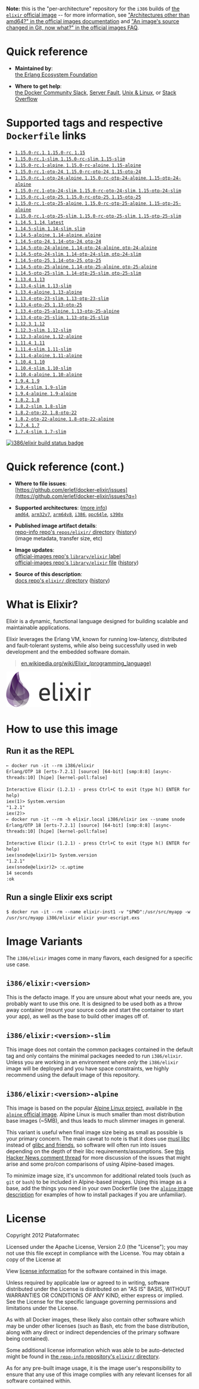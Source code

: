 <!--

********************************************************************************

WARNING:

    DO NOT EDIT "elixir/README.md"

    IT IS AUTO-GENERATED

    (from the other files in "elixir/" combined with a set of templates)

********************************************************************************

-->

**Note:** this is the "per-architecture" repository for the `i386` builds of [the `elixir` official image](https://hub.docker.com/_/elixir) -- for more information, see ["Architectures other than amd64?" in the official images documentation](https://github.com/docker-library/official-images#architectures-other-than-amd64) and ["An image's source changed in Git, now what?" in the official images FAQ](https://github.com/docker-library/faq#an-images-source-changed-in-git-now-what).

# Quick reference

-	**Maintained by**:  
	[the Erlang Ecosystem Foundation](https://github.com/erlef/docker-elixir)

-	**Where to get help**:  
	[the Docker Community Slack](https://dockr.ly/comm-slack), [Server Fault](https://serverfault.com/help/on-topic), [Unix & Linux](https://unix.stackexchange.com/help/on-topic), or [Stack Overflow](https://stackoverflow.com/help/on-topic)

# Supported tags and respective `Dockerfile` links

-	[`1.15.0-rc.1`, `1.15.0-rc`, `1.15`](https://github.com/erlef/docker-elixir/blob/53bfba817d03abb306b454e2a78ea6b0b133ac25/1.15/Dockerfile)
-	[`1.15.0-rc.1-slim`, `1.15.0-rc-slim`, `1.15-slim`](https://github.com/erlef/docker-elixir/blob/53bfba817d03abb306b454e2a78ea6b0b133ac25/1.15/slim/Dockerfile)
-	[`1.15.0-rc.1-alpine`, `1.15.0-rc-alpine`, `1.15-alpine`](https://github.com/erlef/docker-elixir/blob/53bfba817d03abb306b454e2a78ea6b0b133ac25/1.15/alpine/Dockerfile)
-	[`1.15.0-rc.1-otp-24`, `1.15.0-rc-otp-24`, `1.15-otp-24`](https://github.com/erlef/docker-elixir/blob/53bfba817d03abb306b454e2a78ea6b0b133ac25/1.15/otp-24/Dockerfile)
-	[`1.15.0-rc.1-otp-24-alpine`, `1.15.0-rc-otp-24-alpine`, `1.15-otp-24-alpine`](https://github.com/erlef/docker-elixir/blob/53bfba817d03abb306b454e2a78ea6b0b133ac25/1.15/otp-24-alpine/Dockerfile)
-	[`1.15.0-rc.1-otp-24-slim`, `1.15.0-rc-otp-24-slim`, `1.15-otp-24-slim`](https://github.com/erlef/docker-elixir/blob/53bfba817d03abb306b454e2a78ea6b0b133ac25/1.15/otp-24-slim/Dockerfile)
-	[`1.15.0-rc.1-otp-25`, `1.15.0-rc-otp-25`, `1.15-otp-25`](https://github.com/erlef/docker-elixir/blob/53bfba817d03abb306b454e2a78ea6b0b133ac25/1.15/otp-25/Dockerfile)
-	[`1.15.0-rc.1-otp-25-alpine`, `1.15.0-rc-otp-25-alpine`, `1.15-otp-25-alpine`](https://github.com/erlef/docker-elixir/blob/53bfba817d03abb306b454e2a78ea6b0b133ac25/1.15/otp-25-alpine/Dockerfile)
-	[`1.15.0-rc.1-otp-25-slim`, `1.15.0-rc-otp-25-slim`, `1.15-otp-25-slim`](https://github.com/erlef/docker-elixir/blob/53bfba817d03abb306b454e2a78ea6b0b133ac25/1.15/otp-25-slim/Dockerfile)
-	[`1.14.5`, `1.14`, `latest`](https://github.com/erlef/docker-elixir/blob/b8a45e284e0032a25e993ff60a8c6ea733848ad1/1.14/Dockerfile)
-	[`1.14.5-slim`, `1.14-slim`, `slim`](https://github.com/erlef/docker-elixir/blob/b8a45e284e0032a25e993ff60a8c6ea733848ad1/1.14/slim/Dockerfile)
-	[`1.14.5-alpine`, `1.14-alpine`, `alpine`](https://github.com/erlef/docker-elixir/blob/b8a45e284e0032a25e993ff60a8c6ea733848ad1/1.14/alpine/Dockerfile)
-	[`1.14.5-otp-24`, `1.14-otp-24`, `otp-24`](https://github.com/erlef/docker-elixir/blob/af8772135e126d906a96b347d83af796c55bd181/1.14/otp-24/Dockerfile)
-	[`1.14.5-otp-24-alpine`, `1.14-otp-24-alpine`, `otp-24-alpine`](https://github.com/erlef/docker-elixir/blob/af8772135e126d906a96b347d83af796c55bd181/1.14/otp-24-alpine/Dockerfile)
-	[`1.14.5-otp-24-slim`, `1.14-otp-24-slim`, `otp-24-slim`](https://github.com/erlef/docker-elixir/blob/af8772135e126d906a96b347d83af796c55bd181/1.14/otp-24-slim/Dockerfile)
-	[`1.14.5-otp-25`, `1.14-otp-25`, `otp-25`](https://github.com/erlef/docker-elixir/blob/af8772135e126d906a96b347d83af796c55bd181/1.14/otp-25/Dockerfile)
-	[`1.14.5-otp-25-alpine`, `1.14-otp-25-alpine`, `otp-25-alpine`](https://github.com/erlef/docker-elixir/blob/af8772135e126d906a96b347d83af796c55bd181/1.14/otp-25-alpine/Dockerfile)
-	[`1.14.5-otp-25-slim`, `1.14-otp-25-slim`, `otp-25-slim`](https://github.com/erlef/docker-elixir/blob/af8772135e126d906a96b347d83af796c55bd181/1.14/otp-25-slim/Dockerfile)
-	[`1.13.4`, `1.13`](https://github.com/erlef/docker-elixir/blob/328f4c09d39b06502a90fa0c5bb30d6972593fac/1.13/Dockerfile)
-	[`1.13.4-slim`, `1.13-slim`](https://github.com/erlef/docker-elixir/blob/328f4c09d39b06502a90fa0c5bb30d6972593fac/1.13/slim/Dockerfile)
-	[`1.13.4-alpine`, `1.13-alpine`](https://github.com/erlef/docker-elixir/blob/328f4c09d39b06502a90fa0c5bb30d6972593fac/1.13/alpine/Dockerfile)
-	[`1.13.4-otp-23-slim`, `1.13-otp-23-slim`](https://github.com/erlef/docker-elixir/blob/2bc3fd2b7218d6958c766c42b86e259949b56b95/1.13/otp-23-slim/Dockerfile)
-	[`1.13.4-otp-25`, `1.13-otp-25`](https://github.com/erlef/docker-elixir/blob/253f56764ed34d41e4279cb741d84dcb4b284a55/1.13/otp-25/Dockerfile)
-	[`1.13.4-otp-25-alpine`, `1.13-otp-25-alpine`](https://github.com/erlef/docker-elixir/blob/253f56764ed34d41e4279cb741d84dcb4b284a55/1.13/otp-25-alpine/Dockerfile)
-	[`1.13.4-otp-25-slim`, `1.13-otp-25-slim`](https://github.com/erlef/docker-elixir/blob/253f56764ed34d41e4279cb741d84dcb4b284a55/1.13/otp-25-slim/Dockerfile)
-	[`1.12.3`, `1.12`](https://github.com/erlef/docker-elixir/blob/a7a9a8ecd02b6e31e93cfa13d8c18de0328f6e1a/1.12/Dockerfile)
-	[`1.12.3-slim`, `1.12-slim`](https://github.com/erlef/docker-elixir/blob/a7a9a8ecd02b6e31e93cfa13d8c18de0328f6e1a/1.12/slim/Dockerfile)
-	[`1.12.3-alpine`, `1.12-alpine`](https://github.com/erlef/docker-elixir/blob/a7a9a8ecd02b6e31e93cfa13d8c18de0328f6e1a/1.12/alpine/Dockerfile)
-	[`1.11.4`, `1.11`](https://github.com/erlef/docker-elixir/blob/045351a425a16578309053fa8f729f046fcd616f/1.11/Dockerfile)
-	[`1.11.4-slim`, `1.11-slim`](https://github.com/erlef/docker-elixir/blob/045351a425a16578309053fa8f729f046fcd616f/1.11/slim/Dockerfile)
-	[`1.11.4-alpine`, `1.11-alpine`](https://github.com/erlef/docker-elixir/blob/045351a425a16578309053fa8f729f046fcd616f/1.11/alpine/Dockerfile)
-	[`1.10.4`, `1.10`](https://github.com/erlef/docker-elixir/blob/a8d582c328db5864a4e8e5f869900e3a52265f38/1.10/Dockerfile)
-	[`1.10.4-slim`, `1.10-slim`](https://github.com/erlef/docker-elixir/blob/a8d582c328db5864a4e8e5f869900e3a52265f38/1.10/slim/Dockerfile)
-	[`1.10.4-alpine`, `1.10-alpine`](https://github.com/erlef/docker-elixir/blob/a8d582c328db5864a4e8e5f869900e3a52265f38/1.10/alpine/Dockerfile)
-	[`1.9.4`, `1.9`](https://github.com/erlef/docker-elixir/blob/0d9f47458468a8bf1407374731cbec077ab6f895/1.9/Dockerfile)
-	[`1.9.4-slim`, `1.9-slim`](https://github.com/erlef/docker-elixir/blob/0d9f47458468a8bf1407374731cbec077ab6f895/1.9/slim/Dockerfile)
-	[`1.9.4-alpine`, `1.9-alpine`](https://github.com/erlef/docker-elixir/blob/0d9f47458468a8bf1407374731cbec077ab6f895/1.9/alpine/Dockerfile)
-	[`1.8.2`, `1.8`](https://github.com/erlef/docker-elixir/blob/4122b4840bd762d1434424e1ec693929b0198c98/1.8/Dockerfile)
-	[`1.8.2-slim`, `1.8-slim`](https://github.com/erlef/docker-elixir/blob/4122b4840bd762d1434424e1ec693929b0198c98/1.8/slim/Dockerfile)
-	[`1.8.2-otp-22`, `1.8-otp-22`](https://github.com/erlef/docker-elixir/blob/6dc5ffd3b4c2915096887b45ba8e71d391ce2398/1.8/otp-22/Dockerfile)
-	[`1.8.2-otp-22-alpine`, `1.8-otp-22-alpine`](https://github.com/erlef/docker-elixir/blob/6dc5ffd3b4c2915096887b45ba8e71d391ce2398/1.8/otp-22-alpine/Dockerfile)
-	[`1.7.4`, `1.7`](https://github.com/erlef/docker-elixir/blob/2b7dd2845d27a6dad57bf0047b305375d6182402/1.7/Dockerfile)
-	[`1.7.4-slim`, `1.7-slim`](https://github.com/erlef/docker-elixir/blob/7c1f05ca3fd47bdc86cab3f0310068646a31dcac/1.7/slim/Dockerfile)

[![i386/elixir build status badge](https://img.shields.io/jenkins/s/https/doi-janky.infosiftr.net/job/multiarch/job/i386/job/elixir.svg?label=i386/elixir%20%20build%20job)](https://doi-janky.infosiftr.net/job/multiarch/job/i386/job/elixir/)

# Quick reference (cont.)

-	**Where to file issues**:  
	[https://github.com/erlef/docker-elixir/issues](https://github.com/erlef/docker-elixir/issues?q=)

-	**Supported architectures**: ([more info](https://github.com/docker-library/official-images#architectures-other-than-amd64))  
	[`amd64`](https://hub.docker.com/r/amd64/elixir/), [`arm32v7`](https://hub.docker.com/r/arm32v7/elixir/), [`arm64v8`](https://hub.docker.com/r/arm64v8/elixir/), [`i386`](https://hub.docker.com/r/i386/elixir/), [`ppc64le`](https://hub.docker.com/r/ppc64le/elixir/), [`s390x`](https://hub.docker.com/r/s390x/elixir/)

-	**Published image artifact details**:  
	[repo-info repo's `repos/elixir/` directory](https://github.com/docker-library/repo-info/blob/master/repos/elixir) ([history](https://github.com/docker-library/repo-info/commits/master/repos/elixir))  
	(image metadata, transfer size, etc)

-	**Image updates**:  
	[official-images repo's `library/elixir` label](https://github.com/docker-library/official-images/issues?q=label%3Alibrary%2Felixir)  
	[official-images repo's `library/elixir` file](https://github.com/docker-library/official-images/blob/master/library/elixir) ([history](https://github.com/docker-library/official-images/commits/master/library/elixir))

-	**Source of this description**:  
	[docs repo's `elixir/` directory](https://github.com/docker-library/docs/tree/master/elixir) ([history](https://github.com/docker-library/docs/commits/master/elixir))

# What is Elixir?

Elixir is a dynamic, functional language designed for building scalable and maintainable applications.

Elixir leverages the Erlang VM, known for running low-latency, distributed and fault-tolerant systems, while also being successfully used in web development and the embedded software domain.

> [en.wikipedia.org/wiki/Elixir_(programming_language)](https://en.wikipedia.org/wiki/Elixir_%28programming_language%29)

![logo](https://raw.githubusercontent.com/docker-library/docs/f3ee5318992592f987a289cd72d63ac1807f569d/elixir/logo.png)

# How to use this image

## Run it as the REPL

```console
➸ docker run -it --rm i386/elixir
Erlang/OTP 18 [erts-7.2.1] [source] [64-bit] [smp:8:8] [async-threads:10] [hipe] [kernel-poll:false]

Interactive Elixir (1.2.1) - press Ctrl+C to exit (type h() ENTER for help)
iex(1)> System.version
"1.2.1"
iex(2)>
➸ docker run -it --rm -h elixir.local i386/elixir iex --sname snode
Erlang/OTP 18 [erts-7.2.1] [source] [64-bit] [smp:8:8] [async-threads:10] [hipe] [kernel-poll:false]

Interactive Elixir (1.2.1) - press Ctrl+C to exit (type h() ENTER for help)
iex(snode@elixir)1> System.version
"1.2.1"
iex(snode@elixir)2> :c.uptime
14 seconds
:ok
```

## Run a single Elixir exs script

```console
$ docker run -it --rm --name elixir-inst1 -v "$PWD":/usr/src/myapp -w /usr/src/myapp i386/elixir elixir your-escript.exs
```

# Image Variants

The `i386/elixir` images come in many flavors, each designed for a specific use case.

## `i386/elixir:<version>`

This is the defacto image. If you are unsure about what your needs are, you probably want to use this one. It is designed to be used both as a throw away container (mount your source code and start the container to start your app), as well as the base to build other images off of.

## `i386/elixir:<version>-slim`

This image does not contain the common packages contained in the default tag and only contains the minimal packages needed to run `i386/elixir`. Unless you are working in an environment where *only* the `i386/elixir` image will be deployed and you have space constraints, we highly recommend using the default image of this repository.

## `i386/elixir:<version>-alpine`

This image is based on the popular [Alpine Linux project](https://alpinelinux.org), available in [the `alpine` official image](https://hub.docker.com/_/alpine). Alpine Linux is much smaller than most distribution base images (~5MB), and thus leads to much slimmer images in general.

This variant is useful when final image size being as small as possible is your primary concern. The main caveat to note is that it does use [musl libc](https://musl.libc.org) instead of [glibc and friends](https://www.etalabs.net/compare_libcs.html), so software will often run into issues depending on the depth of their libc requirements/assumptions. See [this Hacker News comment thread](https://news.ycombinator.com/item?id=10782897) for more discussion of the issues that might arise and some pro/con comparisons of using Alpine-based images.

To minimize image size, it's uncommon for additional related tools (such as `git` or `bash`) to be included in Alpine-based images. Using this image as a base, add the things you need in your own Dockerfile (see the [`alpine` image description](https://hub.docker.com/_/alpine/) for examples of how to install packages if you are unfamiliar).

# License

Copyright 2012 Plataformatec

Licensed under the Apache License, Version 2.0 (the "License"); you may not use this file except in compliance with the License. You may obtain a copy of the License at

View [license information](http://www.apache.org/licenses/LICENSE-2.0) for the software contained in this image.

Unless required by applicable law or agreed to in writing, software distributed under the License is distributed on an "AS IS" BASIS, WITHOUT WARRANTIES OR CONDITIONS OF ANY KIND, either express or implied. See the License for the specific language governing permissions and limitations under the License.

As with all Docker images, these likely also contain other software which may be under other licenses (such as Bash, etc from the base distribution, along with any direct or indirect dependencies of the primary software being contained).

Some additional license information which was able to be auto-detected might be found in [the `repo-info` repository's `elixir/` directory](https://github.com/docker-library/repo-info/tree/master/repos/elixir).

As for any pre-built image usage, it is the image user's responsibility to ensure that any use of this image complies with any relevant licenses for all software contained within.
